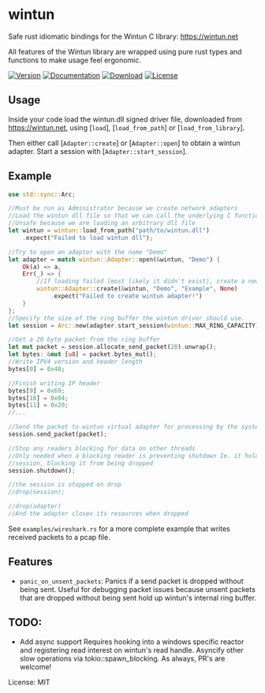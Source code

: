 # wintun

Safe rust idiomatic bindings for the Wintun C library: <https://wintun.net>

All features of the Wintun library are wrapped using pure rust types and functions to make
usage feel ergonomic.

[![Version](https://img.shields.io/crates/v/wintun.svg?style=flat)](https://crates.io/crates/wintun)
[![Documentation](https://img.shields.io/badge/docs-release-brightgreen.svg?style=flat)](https://docs.rs/wintun)
[![Download](https://img.shields.io/crates/d/wintun.svg)](https://crates.io/crates/wintun)
[![License](https://img.shields.io/crates/l/wintun.svg?style=flat)](https://github.com/nulldotblack/wintun/blob/main/LICENSE)

## Usage

Inside your code load the wintun.dll signed driver file, downloaded from <https://wintun.net>,
using [`load`], [`load_from_path`] or [`load_from_library`].

Then either call [`Adapter::create`] or [`Adapter::open`] to obtain a wintun
adapter. Start a session with [`Adapter::start_session`].

## Example
```rust
use std::sync::Arc;

//Must be run as Administrator because we create network adapters
//Load the wintun dll file so that we can call the underlying C functions
//Unsafe because we are loading an arbitrary dll file
let wintun = wintun::load_from_path("path/to/wintun.dll")
    .expect("Failed to load wintun dll");

//Try to open an adapter with the name "Demo"
let adapter = match wintun::Adapter::open(&wintun, "Demo") {
    Ok(a) => a,
    Err(_) => {
        //If loading failed (most likely it didn't exist), create a new one
        wintun::Adapter::create(&wintun, "Demo", "Example", None)
            .expect("Failed to create wintun adapter!")
    }
};
//Specify the size of the ring buffer the wintun driver should use.
let session = Arc::new(adapter.start_session(wintun::MAX_RING_CAPACITY).unwrap());

//Get a 20 byte packet from the ring buffer
let mut packet = session.allocate_send_packet(20).unwrap();
let bytes: &mut [u8] = packet.bytes_mut();
//Write IPV4 version and header length
bytes[0] = 0x40;

//Finish writing IP header
bytes[9] = 0x69;
bytes[10] = 0x04;
bytes[11] = 0x20;
//...

//Send the packet to wintun virtual adapter for processing by the system
session.send_packet(packet);

//Stop any readers blocking for data on other threads
//Only needed when a blocking reader is preventing shutdown Ie. it holds an Arc to the
//session, blocking it from being dropped
session.shutdown();

//the session is stopped on drop
//drop(session);

//drop(adapter)
//And the adapter closes its resources when dropped
```

See `examples/wireshark.rs` for a more complete example that writes received packets to a pcap
file.

## Features

- `panic_on_unsent_packets`: Panics if a send packet is dropped without being sent. Useful for
debugging packet issues because unsent packets that are dropped without being sent hold up
wintun's internal ring buffer.

## TODO:
- Add async support
Requires hooking into a windows specific reactor and registering read interest on wintun's read
handle. Asyncify other slow operations via tokio::spawn_blocking. As always, PR's are welcome!


License: MIT
